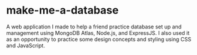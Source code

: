# make-me-a-database
A web application I made to help a friend practice database set up and management using MongoDB Atlas, Node.js, and ExpressJS. I also used it as an opportunity to practice some design concepts and styling using CSS and JavaScript.
